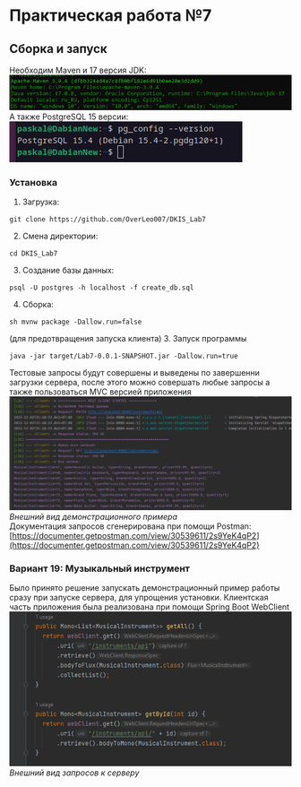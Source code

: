 # Практическая работа №7
## Сборка и запуск
Необходим Maven и 17 версия JDK:\
![img.png](readme_imgs/img.png)\
А также PostgreSQL 15 версии:\
![pg_ver.png](readme_imgs/pg_ver.png)
### Установка
1. Загрузка:
```
git clone https://github.com/OverLeo007/DKIS_Lab7
```
2. Смена директории:
```
cd DKIS_Lab7
```
3. Создание базы данных:
```
psql -U postgres -h localhost -f create_db.sql
```
4. Сборка:
```
sh mvnw package -Dallow.run=false 
```
(для предотвращения запуска клиента)
3. Запуск программы
```
java -jar target/Lab7-0.0.1-SNAPSHOT.jar -Dallow.run=true
```
Тестовые запросы будут совершены и выведены по завершенни загрузки сервера, 
после этого можно совершать любые запросы а также пользоваться MVC версией приложения\
![restExample.png](readme_imgs/restExample.png)\
_Внешний вид демонстрационного примера_\
Документация запросов сгенерирована при помощи Postman: [https://documenter.getpostman.com/view/30539611/2s9YeK4qP2](https://documenter.getpostman.com/view/30539611/2s9YeK4qP2)
### Вариант 19: Музыкальный инструмент
Было принято решение запускать демонстрационный пример работы сразу при запуске сервера, 
для упрощения установки.
Клиентская часть приложения была реализована при помощи Spring Boot WebClient\
![reqExample.png](readme_imgs/reqExample.png)\
_Внешний вид запросов к серверу_
